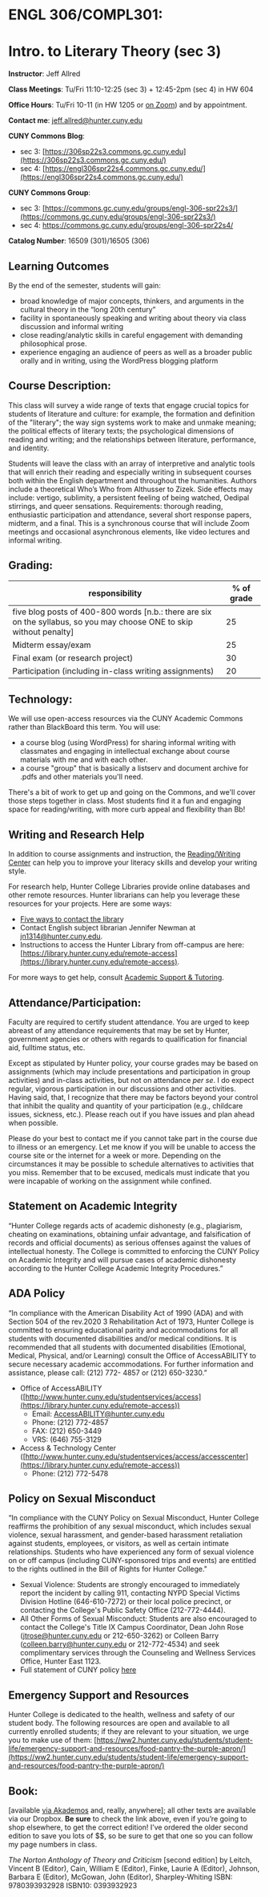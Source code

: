 # ENGL 306/COMPL301: 
# Intro. to Literary Theory (sec 3)

**Instructor**: Jeff Allred

**Class Meetings**: Tu/Fri 11:10-12:25 (sec 3) + 12:45-2pm (sec 4) in HW 604

**Office Hours**: Tu/Fri 10-11 (in HW 1205 or [on Zoom](https://us02web.zoom.us/j/83291224096?pwd=NzRoUW1CME1kZVpsL3dwektWcnpQdz09)) and by appointment. 

**Contact me**: [jeff.allred@hunter.cuny.edu](mailto:jeff.allred@hunter.cuny.edu)

**CUNY Commons Blog**: 

* sec 3: [https://306sp22s3.commons.gc.cuny.edu](https://306sp22s3.commons.gc.cuny.edu/)
* sec 4: [https://engl306spr22s4.commons.gc.cuny.edu/](https://engl306spr22s4.commons.gc.cuny.edu/)

**CUNY Commons Group**:

* sec 3: [https://commons.gc.cuny.edu/groups/engl-306-spr22s3/](https://commons.gc.cuny.edu/groups/engl-306-spr22s3/)
* sec 4: [https://commons.gc.cuny.edu/groups/engl-306-spr22s4/
](https://commons.gc.cuny.edu/groups/engl-306-spr22s4/)

**Catalog Number**: 16509 (301)/16505 (306)

## **Learning Outcomes**

By the end of the semester, students will gain:

- broad knowledge of major concepts, thinkers, and arguments in the cultural theory in the “long 20th century”
- facility in spontaneously speaking and writing about theory via class discussion and informal writing
- close reading/analytic skills in careful engagement with demanding philosophical prose.
- experience engaging an audience of peers as well as a broader public orally and in writing, using the WordPress blogging platform

## **Course Description:**
This class will survey a wide range of texts that engage crucial topics for students of literature and culture: for example, the formation and definition of the "literary"; the way sign systems work to make and unmake meaning; the political effects of literary texts; the psychological dimensions of reading and writing; and the relationships between literature, performance, and identity.   

Students will leave the class with an array of interpretive and analytic tools that will enrich their reading and especially writing in subsequent courses both within the English department and throughout the humanities. Authors include a theoretical Who’s Who from Althusser to Zizek. Side effects may include: vertigo, sublimity, a persistent feeling of being watched, Oedipal stirrings, and queer sensations.  Requirements: thorough reading, enthusiastic participation and attendance, several short response papers, midterm, and a final. This is a synchronous course that will include Zoom meetings and occasional asynchronous elements, like video lectures and informal writing.




## **Grading:**

| **responsibility**                                                                                                    | **% of grade** |
| --------------------------------------------------------------------------------------------------------------------- | -------------- |
| five blog posts of 400-800 words [n.b.: there are six on the syllabus, so you may choose ONE to skip without penalty] | 25             |
| Midterm essay/exam                                                                                                    | 25             |
| Final exam (or research project)                                                                                      | 30             |
| Participation (including in-class writing assignments)                                                                | 20             |



## Technology:

We will use open-access resources via the CUNY Academic Commons rather than BlackBoard this term. You will use:

* a course blog (using WordPress) for sharing informal writing with classmates and engaging in intellectual exchange about course materials with me and with each other.
* a course "group" that is basically a listserv and document archive for .pdfs and other materials you'll need.

There's a bit of work to get up and going on the Commons, and we'll cover those steps together in class. Most students find it a fun and engaging space for reading/writing, with more curb appeal and flexibility than Bb!

## Writing and Research Help

In addition to course assignments and instruction, the [Reading/Writing Center](http://www.hunter.cuny.edu/rwc) can help you to improve your literacy skills and develop your writing style.

For research help, Hunter College Libraries provide online databases and other remote resources. Hunter librarians can help you leverage these resources for your projects. Here are some ways:

- [Five ways to contact the librar](https://library.hunter.cuny.edu/ask-a-librarian)y
- Contact English subject librarian Jennifer Newman at jn1314@hunter.cuny.edu. 
- Instructions to access the Hunter Library from off-campus are here: [https://library.hunter.cuny.edu/remote-access](https://library.hunter.cuny.edu/remote-access).

For more ways to get help, consult [Academic Support & Tutoring](http://www.hunter.cuny.edu/onestop/advising/academic-support-tutoring-1).

## Attendance/Participation:

Faculty are required to certify student attendance. You are urged to keep abreast of any attendance requirements that may be set by Hunter, government agencies or others with regards to qualification for financial aid, fulltime status, etc.

Except as stipulated by Hunter policy, your course grades may be based on assignments (which may include presentations and participation in group activities) and in-class activities, but not on attendance *per se*. I do expect regular, vigorous participation in our discussions and other activities. Having said, that, I recognize that there may be factors beyond your control that inhibit the quality and quantity of your participation (e.g., childcare issues, sickness, etc.). Please reach out if you have issues and plan ahead when possible.

Please do your best to contact me if you cannot take part in the course due to illness or an emergency. Let me know if you will be unable to access the course site or the internet for a week or more. Depending on the circumstances it may be possible to schedule alternatives to activities that you miss. Remember that to be excused, medicals must indicate that you were incapable of working on the assignment while confined.

## Statement on Academic Integrity

“Hunter College regards acts of academic dishonesty (e.g., plagiarism, cheating on examinations, obtaining unfair advantage, and falsification of records and official documents) as serious offenses against the values of intellectual honesty. The College is committed to enforcing the CUNY Policy on Academic Integrity and will pursue cases of academic dishonesty according to the Hunter College Academic Integrity Procedures.”

## ADA Policy

“In compliance with the American Disability Act of 1990 (ADA) and with Section 504 of the rev.2020 3 Rehabilitation Act of 1973, Hunter College is committed to ensuring educational parity and accommodations for all students with documented disabilities and/or medical conditions. It is recommended that all students with documented disabilities (Emotional, Medical, Physical, and/or Learning) consult the Office of AccessABILITY to secure necessary academic accommodations. For further information and assistance, please call: (212) 772- 4857 or (212) 650-3230.”


- Office of AccessABILITY ([http://www.hunter.cuny.edu/studentservices/access](https://library.hunter.cuny.edu/remote-access))
    - Email: AccessABILITY@hunter.cuny.edu
    - Phone: (212) 772-4857
    - FAX: (212) 650-3449
    - VRS: (646) 755-3129
- Access & Technology Center ([http://www.hunter.cuny.edu/studentservices/access/accesscenter](https://library.hunter.cuny.edu/remote-access))
    - Phone: (212) 772-5478
    
## Policy on Sexual Misconduct

“In compliance with the CUNY Policy on Sexual Misconduct, Hunter College reaffirms the prohibition of any sexual misconduct, which includes sexual violence, sexual harassment, and gender-based harassment retaliation against students, employees, or visitors, as well as certain intimate relationships. Students who have experienced any form of sexual violence on or off campus (including CUNY-sponsored trips and events) are entitled to the rights outlined in the Bill of Rights for Hunter College."

* Sexual Violence: Students are strongly encouraged to immediately report the incident by calling 911, contacting NYPD Special Victims Division Hotline (646-610-7272) or their local police precinct, or contacting the College's Public Safety Office (212-772-4444).
* All Other Forms of Sexual Misconduct: Students are also encouraged to contact the College's Title IX Campus Coordinator, Dean John Rose (jtrose@hunter.cuny.edu or 212-650-3262) or Colleen Barry (colleen.barry@hunter.cuny.edu or 212-772-4534) and seek complimentary services through the Counseling and Wellness Services Office, Hunter East 1123.
* Full statement of CUNY policy [here](https://www.cuny.edu/wp-content/uploads/sites/4/page-assets/about/administration/offices/ovsa/policies/Sexual-misconduct-8.30.18-PSM-2018-005.pdf)

## Emergency Support and Resources

Hunter College is dedicated to the health, wellness and safety of our student body. The following resources are open and available to all currently enrolled students; if they are relevant to your situation, we urge you to make use of them:  [https://ww2.hunter.cuny.edu/students/student-life/emergency-support-and-resources/food-pantry-the-purple-apron/](https://ww2.hunter.cuny.edu/students/student-life/emergency-support-and-resources/food-pantry-the-purple-apron/)


## Book:

[available [](https://hunter.textbookx.com/adm/#!/courses/3030423)[via Akademos](https://hunter.textbookx.com/adm/#!/courses/3030423) and, really, anywhere]; all other texts are available via our Dropbox. **Be sure** to check the link above, even if you’re going to shop elsewhere, to get the correct edition! I’ve ordered the older second edition to save you lots of $$, so be sure to get that one so you can follow my page numbers in class.

*The Norton Anthology of Theory and Criticism* [second edition]
by Leitch, Vincent B (Editor), Cain, William E (Editor), Finke, Laurie A (Editor), Johnson, Barbara E (Editor), McGowan, John (Editor), Sharpley-Whiting
    ISBN: 9780393932928
    ISBN10: 0393932923










